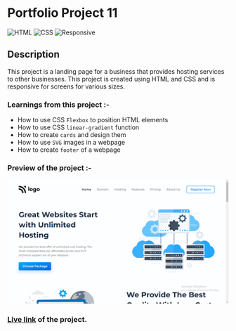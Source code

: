# Portfolio Project 11

![HTML](https://img.shields.io/badge/-HTML-red)
![CSS](https://img.shields.io/badge/-CSS-brightgreen)
![Responsive](https://img.shields.io/badge/-Responsive-yellow)

## Description

This project is a landing page for a business that provides hosting services to other businesses. This project is created using HTML and CSS and is responsive for screens for various sizes.

### Learnings from this project :-

- How to use CSS `Flexbox` to position HTML elements
- How to use CSS `linear-gradient` function
- How to create `cards` and design them
- How to use `SVG` images in a webpage
- How to create `footer` of a webpage

### Preview of the project :-

![preview](<./previews/Screenshot%20(124).png>)

### [Live link](https://portfolio-project-11-umber.vercel.app/) of the project.
